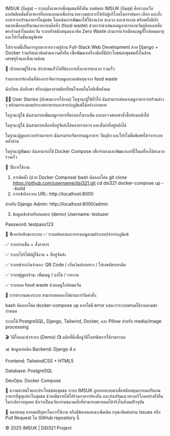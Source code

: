IMSUK (อิ่มสุข) – ระบบสั่งอาหารเพื่อชุมชนที่ยั่งยืน
บทคัดย่อ
IMSUK (อิ่มสุข) คือระบบเว็บแอปพลิเคชันสั่งอาหารที่ออกแบบมาเพื่ออำนวยความสะดวกให้กับผู้บริโภคในการค้นหา เลือก และสั่งอาหารจากร้านอาหารในชุมชน โดยเน้นการพัฒนาให้ใช้งานง่าย สะดวก และสวยงาม พร้อมทั้งมีเป้าหมายเพื่อลดปริมาณอาหารเหลือทิ้ง (food waste) ด้วยการนำเสนอเมนูอาหารตามวัตถุดิบคงเหลือของร้านค้าในแต่ละวัน ระบบยังสนับสนุนแนวคิด Zero Waste ผ่านการแจ้งเตือนเมนูที่ใกล้หมดอายุและโปรโมชั่นเมนูพิเศษ

โปรเจกต์นี้เป็นการบูรณาการความรู้ด้าน Full-Stack Web Development ด้วย Django + Docker ร่วมกับแนวคิดด้านความยั่งยืน เพื่อพัฒนาเครื่องมือที่มีประโยชน์ต่อชุมชนทั้งในด้านเศรษฐกิจและสิ่งแวดล้อม

🎯 เป้าหมายผู้ใช้งาน
ประชาชนทั่วไปที่ต้องการสั่งอาหารสะดวก รวดเร็ว

ร้านอาหารท้องถิ่นที่ต้องการจัดการเมนูและลดต้นทุนจาก food waste

นักเรียน นักศึกษา หรือกลุ่มอาสาสมัครที่สนใจเทคโนโลยีเพื่อสังคม

🧑‍💻 User Stories (ลักษณะการใช้งาน)
ในฐานะผู้ใช้ทั่วไป ฉันสามารถค้นหาเมนูอาหารจากร้านต่าง ๆ พร้อมกรองตามประเภทอาหารและสารก่อภูมิแพ้ได้อย่างง่ายดาย

ในฐานะผู้ใช้ ฉันสามารถเพิ่มเมนูอาหารที่ชอบลงในรถเข็น และตรวจสอบคำสั่งซื้อย้อนหลังได้

ในฐานะผู้ใช้ ฉันสามารถเลือกที่อยู่จัดส่งได้หลายรายการ และตั้งค่าที่อยู่หลักได้

ในฐานะผู้ดูแลระบบร้านอาหาร ฉันสามารถจัดการเมนูอาหาร วัตถุดิบ และโปรโมชั่นพิเศษได้จากระบบหลังบ้าน

ในฐานะผู้พัฒนา ฉันสามารถใช้ Docker Compose เพื่อจำลองและพัฒนาแอปนี้ในเครื่องได้สะดวก รวดเร็ว

🚀 วิธีการใช้งาน
1. การติดตั้ง (ด้วย Docker Compose)
bash
คัดลอกโค้ด
git clone https://github.com/username/dsi321.git
cd dsi321
docker-compose up --build
2. การเข้าถึงระบบ
URL: http://localhost:8000

สำหรับ Django Admin: http://localhost:8000/admin

3. ข้อมูลเข้าสำหรับทดสอบ (demo)
Username: testuser

Password: testpass123

🔧 ฟีเจอร์หลักของระบบ
✅ ระบบค้นหาและกรองเมนูตามประเภท/สารก่อภูมิแพ้

✅ ระบบรถเข็น + สั่งอาหาร

✅ ระบบโปรไฟล์ผู้ใช้งาน + ที่อยู่จัดส่ง

✅ ระบบชำระเงินจำลอง: QR Code / เก็บเงินปลายทาง / ใส่เลขบัตรเครดิต

✅ ระบบผู้ดูแลร้าน: เพิ่มเมนู / แก้ไข / รายงาน

✅ ระบบลด food waste ด้วยเมนูใกล้หมดวัน

🧪 การทำงานของระบบ
สามารถทดลองได้ผ่านการรันคำสั่ง:

bash
คัดลอกโค้ด
docker-compose up
หากไม่มี error แสดงว่าระบบพร้อมใช้งานตามข้อกำหนด

ระบบใช้ PostgreSQL, Django, Tailwind, Docker, และ Pillow สำหรับ media/image processing

🎬 วิดีโอแนะนำระบบ (Demo)
📺 คลิกที่นี่เพื่อดูวิดีโอสาธิตการใช้งานระบบ

📊 ข้อมูลเทคนิค
Backend: Django 4.x

Frontend: TailwindCSS + HTML5

Database: PostgreSQL

DevOps: Docker Compose

📝 ความน่าสนใจและประโยชน์ต่อชุมชน
ระบบ IMSUK ถูกออกแบบมาเพื่อสนับสนุนการลดปริมาณอาหารที่สูญเปล่าในชุมชน ช่วยเพิ่มรายได้ให้ร้านอาหารท้องถิ่น และส่งเสริมแนวทางบริโภคอย่างยั่งยืนในระดับรายบุคคล นับว่าเป็นนวัตกรรมขนาดเล็กที่สามารถขยายผลได้จริงในสังคมปัจจุบัน

📌 หมายเหตุ
หากพบปัญหาในการใช้งาน หรือมีข้อเสนอแนะเพิ่มเติม กรุณาติดต่อผ่าน Issues หรือ Pull Request ใน GitHub repository นี้

© 2025 IMSUK | DSI321 Project